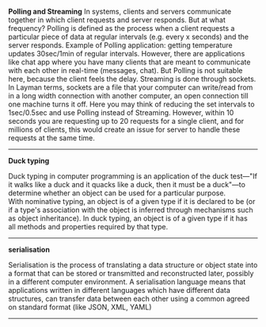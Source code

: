 **Polling and Streaming**
In systems, clients and servers communicate together in which client requests and server responds. But at what frequency? Polling is defined as the process when a client requests a particular piece of data at regular intervals (e.g. every x seconds) and the server responds. Example of Polling application: getting temperature updates 30sec/1min of regular intervals. However, there are applications like chat app where you have many clients that are meant to communicate with each other in real-time (messages, chat). But Polling is not suitable here, because the client feels the delay. Streaming is done through sockets.  In Layman terms, sockets are a file that your computer can write/read from in a long width connection with another computer, an open connection till one machine turns it off. Here you may think of reducing the set intervals to 1sec/0.5sec and use Polling instead of Streaming. However, within 10 seconds you are requesting up to 20 requests for a single client, and for millions of clients, this would create an issue for server to handle these requests at the same time.

---
**Duck typing**

Duck typing in computer programming is an application of the duck test—"If it walks like a duck and it quacks like a duck, then it must be a duck"—to determine whether an object can be used for a particular purpose. With nominative typing, an object is of a given type if it is declared to be (or if a type's association with the object is inferred through mechanisms such as object inheritance). In duck typing, an object is of a given type if it has all methods and properties required by that type.

---
**serialisation**

Serialisation is the process of translating a data structure or object state into a format that can be stored or transmitted and reconstructed later, possibly in a different computer environment. A serialisation language means that applications written in different languages which have different data structures, can transfer data between each other using a common agreed on standard format (like JSON, XML, YAML)

---